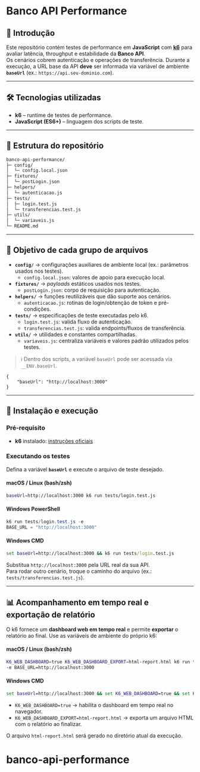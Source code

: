 # Banco API Performance

## 📖 Introdução
Este repositório contém testes de performance em **JavaScript** com **[k6](https://k6.io/)** para avaliar latência, throughput e estabilidade da **Banco API**.  
Os cenários cobrem autenticação e operações de transferência. Durante a execução, a URL base da API **deve** ser informada via variável de ambiente **`baseUrl`** (ex.: `https://api.seu-dominio.com`).

---

## 🛠 Tecnologias utilizadas
- **k6** – runtime de testes de performance.
- **JavaScript (ES6+)** – linguagem dos scripts de teste.

---

## 📂 Estrutura do repositório
```bash
banco-api-performance/
├─ config/
│  └─ config.local.json
├─ fixtures/
│  └─ postLogin.json
├─ helpers/
│  └─ autenticacao.js
├─ tests/
│  ├─ login.test.js
│  └─ transferencias.test.js
├─ utils/
│  └─ variaveis.js
└─ README.md
```

---

## 🎯 Objetivo de cada grupo de arquivos
- **`config/`** → configurações auxiliares de ambiente local (ex.: parâmetros usados nos testes).  
  - `config.local.json`: valores de apoio para execução local.
- **`fixtures/`** → _payloads_ estáticos usados nos testes.  
  - `postLogin.json`: corpo de requisição para autenticação.
- **`helpers/`** → funções reutilizáveis que dão suporte aos cenários.  
  - `autenticacao.js`: rotinas de login/obtenção de token e pré-condições.
- **`tests/`** → especificações de teste executadas pelo k6.  
  - `login.test.js`: valida fluxo de autenticação.  
  - `transferencias.test.js`: valida endpoints/fluxos de transferência.
- **`utils/`** → utilidades e constantes compartilhadas.  
  - `variaveis.js`: centraliza variáveis e valores padrão utilizados pelos testes.

> ℹ️ Dentro dos scripts, a variável `baseUrl` pode ser acessada via `__ENV.baseUrl`.
```
{
    "baseUrl": "http://localhost:3000"
}
```
---

## 🚀 Instalação e execução

### Pré‑requisito
- **k6** instalado: [instruções oficiais](https://k6.io/docs/getting-started/installation/)

### Executando os testes
Defina a variável **`baseUrl`** e execute o arquivo de teste desejado.

#### macOS / Linux (bash/zsh)
```bash
baseUrl=http://localhost:3000 k6 run tests/login.test.js
```

#### Windows PowerShell
```powershell
k6 run tests/login.test.js -e
BASE_URL = "http://localhost:3000"
```

#### Windows CMD
```bat
set baseUrl=http://localhost:3000 && k6 run tests/login.test.js
```

Substitua `http://localhost:3000` pela URL real da sua API.  
Para rodar outro cenário, troque o caminho do arquivo (ex.: `tests/transferencias.test.js`).

---

## 📊 Acompanhamento em tempo real e exportação de relatório
O k6 fornece um **dashboard web em tempo real** e permite **exportar** o relatório ao final. Use as variáveis de ambiente do próprio k6:

#### macOS / Linux (bash/zsh)
```bash
K6_WEB_DASHBOARD=true K6_WEB_DASHBOARD_EXPORT=html-report.html k6 run tests/login.test.js 
-e BASE_URL=http://localhost:3000
```

#### Windows CMD
```bat
set baseUrl=http://localhost:3000 && set K6_WEB_DASHBOARD=true && set K6_WEB_DASHBOARD_EXPORT=html-report.html && k6 run tests/login.test.js
```

- `K6_WEB_DASHBOARD=true` → habilita o dashboard em tempo real no navegador.  
- `K6_WEB_DASHBOARD_EXPORT=html-report.html` → exporta um arquivo HTML com o relatório ao finalizar.

O arquivo `html-report.html` será gerado no diretório atual da execução.
# banco-api-performance
